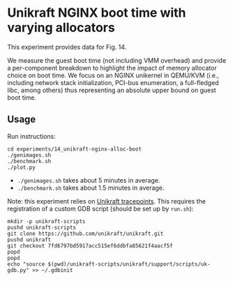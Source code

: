 # Unikraft NGINX boot time with varying allocators

This experiment provides data for Fig. 14.

We measure the guest boot time (not including VMM overhead) and
provide a per-component breakdown to highlight the impact of memory
allocator choice on boot time. We focus on an NGINX unikernel in
QEMU/KVM (i.e., including network stack initialization, PCI-bus
enumeration, a full-fledged libc, among others) thus representing an
absolute upper bound on guest boot time.

## Usage

Run instructions:

```
cd experiments/14_unikraft-nginx-alloc-boot
./genimages.sh
./benchmark.sh
./plot.py
```

- `./genimages.sh` takes about 5 minutes in average.
- `./benchmark.sh` takes about 1.5 minutes in average.

Note: this experiment relies on [Unikraft
tracepoints](http://docs.unikraft.org/developers-debugging.html). This
requires the registration of a custom GDB script (should be set up by
`run.sh`):

```
mkdir -p unikraft-scripts
pushd unikraft-scripts
git clone https://github.com/unikraft/unikraft.git
pushd unikraft
git checkout 7fd6797bd5917acc515ef6ddbfa85621f4aacf5f
popd
popd
echo "source $(pwd)/unikraft-scripts/unikraft/support/scripts/uk-gdb.py" >> ~/.gdbinit
```
